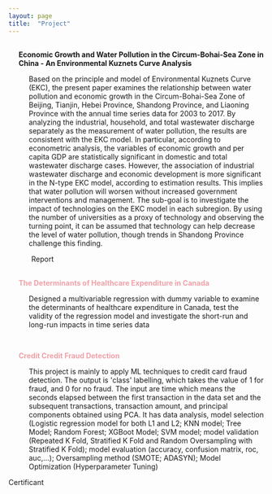 ```yaml
---
layout: page
title:  "Project"
---
```

<link rel='stylesheet' href='https://use.fontawesome.com/releases/v5.7.0/css/all.css' integrity='sha384-lZN37f5QGtY3VHgisS14W3ExzMWZxybE1SJSEsQp9S+oqd12jhcu+A56Ebc1zFSJ' crossorigin='anonymous'>
<style>
    .project {
        padding-top: 15px;
        padding-bottom: 15px;
    }
    h4 {
        padding-left: 20px;
        color: #f0a1a8;
    }
    .project a.main-nav-item {
        text-decoration: none;
        transition: color 0.3s linear;
        -webkit-transition: color 0.3s linear;
        -moz-transition: color 0.3s linear;
    }
    .project a.main-nav-item:hover {
        color: #ed5a65;
        text-decoration: none;
    }
    .main-nav-item {
        display: inline-block;
    }
    .title {
        display: table;
    }
    .fa-file-alt,
    h4 {
        display: table-cell;
        vertical-align: top;
    }
    .fa-terminal,
    p {
        margin-left: 40px;
        word-wrap: break-word;
    }
    .fa-terminal {
        color: #999;
    }
    .fa-file {
        margin-left: 45px;
        word-wrap: break-word;
        color: #999;
    }
    @media only screen and (max-width: 568px) {
        .fa-file .fa-file {
            margin-left: 10px;
        }
    }
    .fancy-link {
        text-decoration: none;
        transition: color 0.3s linear;
        -webkit-transition: color 0.3s linear;
        -moz-transition: color 0.3s linear;
    }
    .fancy-link:hover {
        color: #ed5a65;
    }
</style>
<script src="https://ajax.googleapis.com/ajax/libs/jquery/1.11.1/jquery.min.js"></script>
<script>
    $(function() {
        $('.project').hide();
        $('div.project').each(function(i) {
            $(this).delay(i * 800).fadeIn('slow');
        });
    });
</script>
<div class="project">
    <div class="title">
        <i class='fas fa-file-alt' style='font-size:24px'></i>
        <h4><a class="fancy-link" href="https://scholar.uwindsor.ca/major-papers/139/">Economic Growth and Water Pollution in the Circum-Bohai-Sea Zone in China - An Environmental Kuznets Curve Analysis</a></h4>
    </div>
    <p>Based on the principle and model of Environmental Kuznets Curve (EKC), the present paper examines the relationship between water pollution and economic growth in the Circum-Bohai-Sea Zone of Beijing, Tianjin, Hebei Province, Shandong Province, and Liaoning Province with the annual time series data for 2003 to 2017. By analyzing the industrial, household, and total wastewater discharge separately as the measurement of water pollution, the results are consistent with the EKC model. In particular, according to econometric analysis, the variables of economic growth and per capita GDP are statistically significant in domestic and total wastewater discharge cases. However, the association of industrial wastewater discharge and economic development is more significant in the N-type EKC model, according to estimation results. This implies that water pollution will worsen without increased government interventions and management. The sub-goal is to investigate the impact of technologies on the EKC model in each subregion. By using the number of universities as a proxy of technology and observing the turning point, it can be assumed that technology can help decrease the level of water pollution, though trends in Shandong Province challenge this finding.</p>
    <i class='far fa-file'></i>
    <a class="main-nav-item" href="https://scholar.uwindsor.ca/major-papers/139/">Report</a>
</div>

<!-- Project 2 -->
<div class="project">
    <div class="title">
        <i class='fas fa-file-alt' style='font-size:24px'></i>
        <h4>The Determinants of Healthcare Expenditure in Canada </h4>
    </div>
    <p>Designed a multivariable regression with dummy variable to examine the determinants of healthcare expenditure in Canada, test the validity of the regression model and investigate the short-run and long-run impacts in time series data</p>
</div>

<!-- Project 3 -->
<div class="project">
    <div class="title">
        <i class='fas fa-file-alt' style='font-size:24px'></i>
        <h4>Credit Credit Fraud Detection</h4>
    </div>
    <p> This project is mainly to apply ML techniques to credit card fraud detection. The output is 'class' labelling, which takes the value of 1 for fraud, and 0 for no fraud. The input are time which means the seconds elapsed between the first transaction in the data set and the subsequent transactions, transaction amount, and principal components obtained using PCA. It has data analysis, model selection (Logistic regression model for both L1 and L2; KNN model; Tree Model; Random Forest; XGBoot Model; SVM model; model validation (Repeated K Fold, Stratified K Fold and Random Oversampling with Stratified K Fold); model evaluation (accuracy, confusion matrix, roc, auc,...); Oversampling method (SMOTE; ADASYN); Model Optimization (Hyperparameter Tuning) </p>
    <a class="main-nav-item" href="https://udemy-certificate.s3.amazonaws.com/pdf/UC-c22adaed-f5fd-40cf-ac36-a7d09ddd5f5d.pdf">Certificant</a>
</div>
